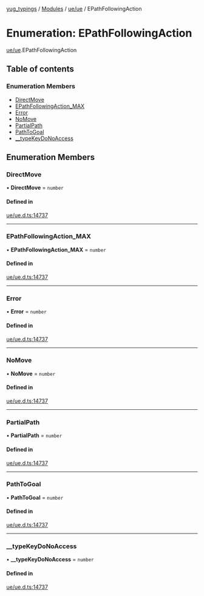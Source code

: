 [yug_typings](../README.md) / [Modules](../modules.md) / [ue/ue](../modules/ue_ue.md) / EPathFollowingAction

# Enumeration: EPathFollowingAction

[ue/ue](../modules/ue_ue.md).EPathFollowingAction

## Table of contents

### Enumeration Members

- [DirectMove](ue_ue.EPathFollowingAction.md#directmove)
- [EPathFollowingAction\_MAX](ue_ue.EPathFollowingAction.md#epathfollowingaction_max)
- [Error](ue_ue.EPathFollowingAction.md#error)
- [NoMove](ue_ue.EPathFollowingAction.md#nomove)
- [PartialPath](ue_ue.EPathFollowingAction.md#partialpath)
- [PathToGoal](ue_ue.EPathFollowingAction.md#pathtogoal)
- [\_\_typeKeyDoNoAccess](ue_ue.EPathFollowingAction.md#__typekeydonoaccess)

## Enumeration Members

### DirectMove

• **DirectMove** = `number`

#### Defined in

[ue/ue.d.ts:14737](https://github.com/YugMetaverse/yug_typings/blob/b7d9b19/ue/ue.d.ts#L14737)

___

### EPathFollowingAction\_MAX

• **EPathFollowingAction\_MAX** = `number`

#### Defined in

[ue/ue.d.ts:14737](https://github.com/YugMetaverse/yug_typings/blob/b7d9b19/ue/ue.d.ts#L14737)

___

### Error

• **Error** = `number`

#### Defined in

[ue/ue.d.ts:14737](https://github.com/YugMetaverse/yug_typings/blob/b7d9b19/ue/ue.d.ts#L14737)

___

### NoMove

• **NoMove** = `number`

#### Defined in

[ue/ue.d.ts:14737](https://github.com/YugMetaverse/yug_typings/blob/b7d9b19/ue/ue.d.ts#L14737)

___

### PartialPath

• **PartialPath** = `number`

#### Defined in

[ue/ue.d.ts:14737](https://github.com/YugMetaverse/yug_typings/blob/b7d9b19/ue/ue.d.ts#L14737)

___

### PathToGoal

• **PathToGoal** = `number`

#### Defined in

[ue/ue.d.ts:14737](https://github.com/YugMetaverse/yug_typings/blob/b7d9b19/ue/ue.d.ts#L14737)

___

### \_\_typeKeyDoNoAccess

• **\_\_typeKeyDoNoAccess** = `number`

#### Defined in

[ue/ue.d.ts:14737](https://github.com/YugMetaverse/yug_typings/blob/b7d9b19/ue/ue.d.ts#L14737)
